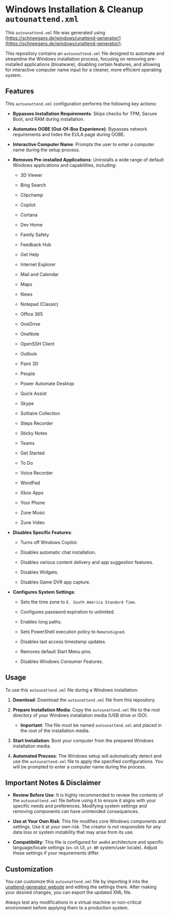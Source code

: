 # Windows Installation & Cleanup `autounattend.xml`

This `autounattend.xml` file was generated using [https://schneegans.de/windows/unattend-generator/](https://schneegans.de/windows/unattend-generator/).

This repository contains an `autounattend.xml` file designed to automate and streamline the Windows installation process, focusing on removing pre-installed applications (bloatware), disabling certain features, and allowing for interactive computer name input for a cleaner, more efficient operating system.

## Features

This `autounattend.xml` configuration performs the following key actions:

* **Bypasses Installation Requirements**: Skips checks for TPM, Secure Boot, and RAM during installation.

* **Automates OOBE (Out-Of-Box Experience)**: Bypasses network requirements and hides the EULA page during OOBE.

* **Interactive Computer Name**: Prompts the user to enter a computer name during the setup process.

* **Removes Pre-installed Applications**: Uninstalls a wide range of default Windows applications and capabilities, including:

    * 3D Viewer

    * Bing Search

    * Clipchamp

    * Copilot

    * Cortana

    * Dev Home

    * Family Safety

    * Feedback Hub

    * Get Help

    * Internet Explorer

    * Mail and Calendar

    * Maps

    * News

    * Notepad (Classic)

    * Office 365

    * OneDrive

    * OneNote

    * OpenSSH Client

    * Outlook

    * Paint 3D

    * People

    * Power Automate Desktop

    * Quick Assist

    * Skype

    * Solitaire Collection

    * Steps Recorder

    * Sticky Notes

    * Teams

    * Get Started

    * To Do

    * Voice Recorder

    * WordPad

    * Xbox Apps

    * Your Phone

    * Zune Music

    * Zune Video

* **Disables Specific Features**:

    * Turns off Windows Copilot.

    * Disables automatic chat installation.

    * Disables various content delivery and app suggestion features.

    * Disables Widgets.

    * Disables Game DVR app capture.

* **Configures System Settings**:

    * Sets the time zone to `E. South America Standard Time`.

    * Configures password expiration to unlimited.

    * Enables long paths.

    * Sets PowerShell execution policy to `RemoteSigned`.

    * Disables last access timestamp updates.

    * Removes default Start Menu pins.

    * Disables Windows Consumer Features.

## Usage

To use this `autounattend.xml` file during a Windows installation:

1.  **Download**: Download the `autounattend.xml` file from this repository.

2.  **Prepare Installation Media**: Copy the `autounattend.xml` file to the root directory of your Windows installation media (USB drive or ISO).

    * **Important**: The file *must* be named `autounattend.xml` and placed in the root of the installation media.

3.  **Start Installation**: Boot your computer from the prepared Windows installation media.

4.  **Automated Process**: The Windows setup will automatically detect and use the `autounattend.xml` file to apply the specified configurations. You will be prompted to enter a computer name during the process.

## Important Notes & Disclaimer

* **Review Before Use**: It is highly recommended to review the contents of the `autounattend.xml` file before using it to ensure it aligns with your specific needs and preferences. Modifying system settings and removing components can have unintended consequences.

* **Use at Your Own Risk**: This file modifies core Windows components and settings. Use it at your own risk. The creator is not responsible for any data loss or system instability that may arise from its use.

* **Compatibility**: This file is configured for `amd64` architecture and specific language/locale settings (`en-US` UI, `pt-BR` system/user locale). Adjust these settings if your requirements differ.

## Customization

You can customize this `autounattend.xml` file by importing it into the [unattend-generator website](https://schneegans.de/windows/unattend-generator/) and editing the settings there. After making your desired changes, you can export the updated XML file.

Always test any modifications in a virtual machine or non-critical environment before applying them to a production system.

